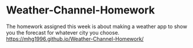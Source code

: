 # Weather-Channel-Homework
The homework assigned this week is about making a weather app to show you the forecast for whatever city you choose.
https://mhg1996.github.io/Weather-Channel-Homework/
